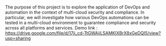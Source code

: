 The purpose of this project is to explore the application of DevOps and automation in the context of multi-cloud security and compliance. In particular, we will investigate how various DevOps automations can be tested in a multi-cloud environment to guarantee compliance and security across all platforms and services. 
Demo link :
https://drive.google.com/file/d/17ji_cd-TtGWAijLSAMKIXBrX8xGeDQI5/view?usp=sharing
